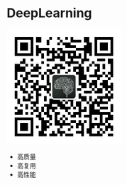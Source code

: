 # DeepLearning

![image](https://github.com/ethanchiu7/peakview/blob/main/img/peakview-weixin.jpg)

* 高质量
* 高复用
* 高性能
